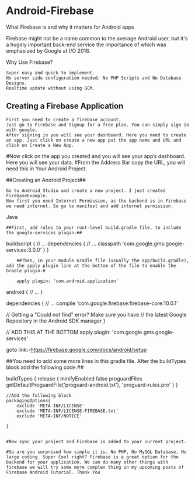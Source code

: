 # Android-Firebase
What Firebase is and why it matters for Android apps

Firebase might not be a name common to the average Android user, but it's a hugely important back-end service the importance of which was emphasized by Google at I/O 2016.

Why Use Firebase?

    Super easy and quick to implement.
    No server side configuration needed. No PHP Scripts and No Database Designs.
    Realtime update without using GCM.
    
   ## Creating a Firebase Application ##

    First you need to create a firebase account.
    Just go to Firebase and Signup for a free plan. You can simply sign in with google.
    After signing in you will see your dashboard. Here you need to create an app. Just click on create a new app put the app name and URL and click on Create a New App.

#Now click on the app you created and you will see your app’s dashboard. Here you will see your data.
#From the Address Bar copy the URL, you will need this in Your Android Project.

   ##Creating an Android Project##

    Go to Android Studio and create a new project. I just created FirebaseExample.
    Now first you need Internet Permission, as the backend is in Firebase we need internet. So go to manifest and add internet permission.

Java
    <uses-permission android:name="android.permission.INTERNET" />
    
    ##First, add rules to your root-level build.gradle file, to include the google-services plugin:##

buildscript {
    // ...
    dependencies {
        // ...
        classpath 'com.google.gms:google-services:3.0.0'
    }
}

        ##Then, in your module Gradle file (usually the app/build.gradle), add the apply plugin line at the bottom of the file to enable the Gradle plugin:#
        
        apply plugin: 'com.android.application'

android {
  // ...
}

dependencies {
  // ...
  compile 'com.google.firebase:firebase-core:10.0.1'
  
  // Getting a "Could not find" error? Make sure you have
  // the latest Google Repository in the Android SDK manager
}

// ADD THIS AT THE BOTTOM
apply plugin: 'com.google.gms.google-services'

goto link:-https://firebase.google.com/docs/android/setup

##You need to add some more lines in this gradle file. After the buildTypes block add the following code.##

buildTypes {
        release {
            minifyEnabled false
            proguardFiles getDefaultProguardFile('proguard-android.txt'), 'proguard-rules.pro'
        }
    }
    
    //Add the following block
    packagingOptions{
        exclude 'META-INF/LICENSE'
        exclude 'META-INF/LICENSE-FIREBASE.txt'
        exclude 'META-INF/NOTICE'
 
    }
    
    
    #Now sync your project and Firebase is added to your current project.
    
    #So are you surprised how simple it is. No PHP, No MySQL Database, No large coding. Super Cool right? Firebase is a great option for the backend for your application. We can do many other things with firebase we will try some more complex thing in my upcoming posts of Firebase Android Tutorial. Thank You 



